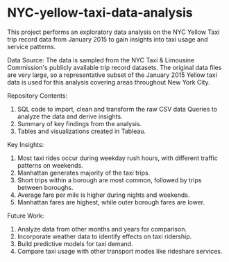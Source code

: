 # NYC-yellow-taxi-data-analysis
This project performs an exploratory data analysis on the NYC Yellow Taxi trip record data from January 2015 to gain insights into taxi usage and service patterns.

Data Source:
The data is sampled from the NYC Taxi & Limousine Commission's publicly available trip record datasets. The original data files are very large, so a representative subset of the January 2015 Yellow taxi data is used for this analysis covering areas throughout New York City.

Repository Contents:

1. SQL code to import, clean and transform the raw CSV data Queries to analyze the data and derive insights.
2. Summary of key findings from the analysis.
3. Tables and visualizations created in Tableau.

Key Insights:

1. Most taxi rides occur during weekday rush hours, with different traffic patterns on weekends.
2. Manhattan generates majority of the taxi trips.
3. Short trips within a borough are most common, followed by trips between boroughs.
4. Average fare per mile is higher during nights and weekends.
5. Manhattan fares are highest, while outer borough fares are lower.

Future Work:

1. Analyze data from other months and years for comparison.
2. Incorporate weather data to identify effects on taxi ridership.
3. Build predictive models for taxi demand.
4. Compare taxi usage with other transport modes like rideshare services.
